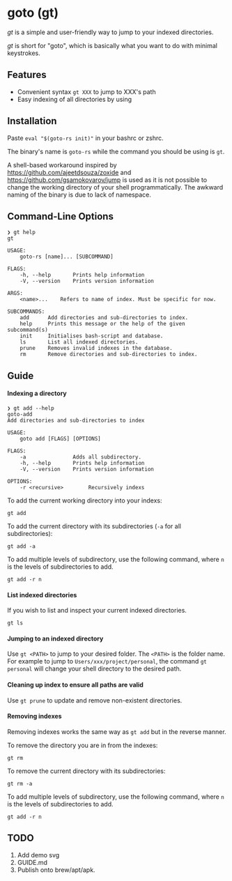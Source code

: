 # goto (gt)

*gt* is a simple and user-friendly way to jump to your indexed directories.

*gt* is short for "goto", which is basically what you want to do with minimal
keystrokes.

## Features

* Convenient syntax `gt XXX` to jump to XXX's path
* Easy indexing of all directories by using 

## Installation 

Paste `eval "$(goto-rs init)"` in your bashrc or zshrc.

The binary's name is `goto-rs` while the command you should be using is `gt`.

A shell-based workaround inspired by https://github.com/ajeetdsouza/zoxide and
https://github.com/gsamokovarov/jump is used as it is not possible to change the
working directory of your shell programmatically. The awkward naming of the
binary is due to lack of namespace.

## Command-Line Options

```
❯ gt help
gt

USAGE:
    goto-rs [name]... [SUBCOMMAND]

FLAGS:
    -h, --help       Prints help information
    -V, --version    Prints version information

ARGS:
    <name>...    Refers to name of index. Must be specific for now.

SUBCOMMANDS:
    add      Add directories and sub-directories to index.
    help     Prints this message or the help of the given subcommand(s)
    init     Initialises bash-script and database.
    ls       List all indexed directories.
    prune    Removes invalid indexes in the database.
    rm       Remove directories and sub-directories to index.

```


## Guide 

#### Indexing a directory
```
❯ gt add --help
goto-add
Add directories and sub-directories to index

USAGE:
    goto add [FLAGS] [OPTIONS]

FLAGS:
    -a               Adds all subdirectory.
    -h, --help       Prints help information
    -V, --version    Prints version information

OPTIONS:
    -r <recursive>        Recursively indexs

```

To add the current working directory into your indexs:
```
gt add
```

To add the current directory with its subdirectories (`-a` for all subdirectories):

```
gt add -a
```

To add multiple levels of subdirectory, use the following command, where `n` is
the levels of subdirectories to add.
```
gt add -r n
```

#### List indexed directories
If you wish to list and inspect your current indexed directories. 
```
gt ls
```

#### Jumping to an indexed directory
Use `gt <PATH>` to jump to your desired folder. The `<PATH>` is the folder name.
For example to jump to `Users/xxx/project/personal`, the command `gt personal`
will change your shell directory to the desired path.

#### Cleaning up index to ensure all paths are valid
Use `gt prune` to update and remove non-existent directories.


#### Removing indexes
Removing indexes works the same way as `gt add` but in the reverse manner.

To remove the directory you are in from the indexes:
```
gt rm
```

To remove the current directory with its subdirectories:
```
gt rm -a
```

To add multiple levels of subdirectory, use the following command, where `n` is
the levels of subdirectories to add.
```
gt add -r n
```

## TODO
1. Add demo svg
2. GUIDE.md
3. Publish onto brew/apt/apk.
